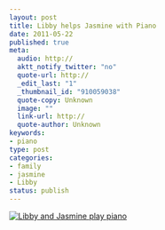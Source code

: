 ```yaml
--- 
layout: post
title: Libby helps Jasmine with Piano
date: 2011-05-22
published: true
meta: 
  audio: http://
  aktt_notify_twitter: "no"
  quote-url: http://
  _edit_last: "1"
  _thumbnail_id: "910059038"
  quote-copy: Unknown
  image: ""
  link-url: http://
  quote-author: Unknown
keywords: 
- piano
type: post
categories: 
- family
- jasmine
- Libby
status: publish
---
```



[![](http://media.eick.us/2011/05/2011-05-22-at-19.15.21-500x281.jpg "Libby and Jasmine play piano")](http://media.eick.us/2011/05/2011-05-22-at-19.15.21.jpg)
